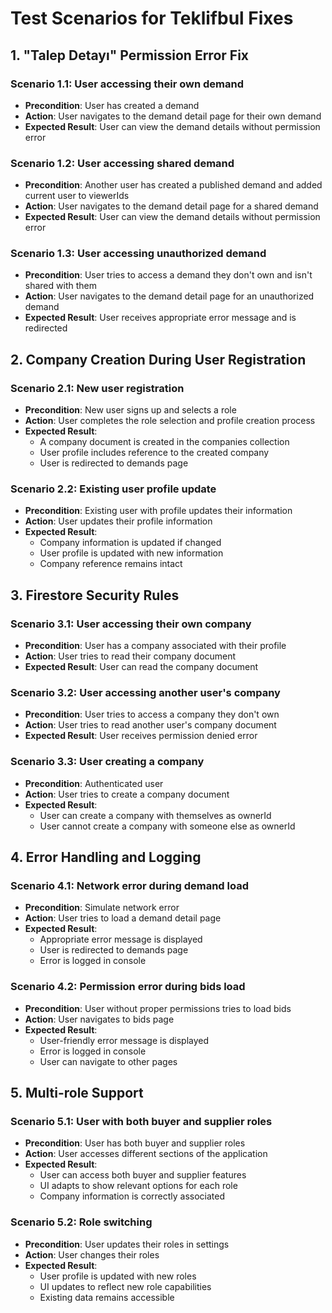 # Test Scenarios for Teklifbul Fixes

## 1. "Talep Detayı" Permission Error Fix

### Scenario 1.1: User accessing their own demand
- **Precondition**: User has created a demand
- **Action**: User navigates to the demand detail page for their own demand
- **Expected Result**: User can view the demand details without permission error

### Scenario 1.2: User accessing shared demand
- **Precondition**: Another user has created a published demand and added current user to viewerIds
- **Action**: User navigates to the demand detail page for a shared demand
- **Expected Result**: User can view the demand details without permission error

### Scenario 1.3: User accessing unauthorized demand
- **Precondition**: User tries to access a demand they don't own and isn't shared with them
- **Action**: User navigates to the demand detail page for an unauthorized demand
- **Expected Result**: User receives appropriate error message and is redirected

## 2. Company Creation During User Registration

### Scenario 2.1: New user registration
- **Precondition**: New user signs up and selects a role
- **Action**: User completes the role selection and profile creation process
- **Expected Result**: 
  - A company document is created in the companies collection
  - User profile includes reference to the created company
  - User is redirected to demands page

### Scenario 2.2: Existing user profile update
- **Precondition**: Existing user with profile updates their information
- **Action**: User updates their profile information
- **Expected Result**: 
  - Company information is updated if changed
  - User profile is updated with new information
  - Company reference remains intact

## 3. Firestore Security Rules

### Scenario 3.1: User accessing their own company
- **Precondition**: User has a company associated with their profile
- **Action**: User tries to read their company document
- **Expected Result**: User can read the company document

### Scenario 3.2: User accessing another user's company
- **Precondition**: User tries to access a company they don't own
- **Action**: User tries to read another user's company document
- **Expected Result**: User receives permission denied error

### Scenario 3.3: User creating a company
- **Precondition**: Authenticated user
- **Action**: User tries to create a company document
- **Expected Result**: 
  - User can create a company with themselves as ownerId
  - User cannot create a company with someone else as ownerId

## 4. Error Handling and Logging

### Scenario 4.1: Network error during demand load
- **Precondition**: Simulate network error
- **Action**: User tries to load a demand detail page
- **Expected Result**: 
  - Appropriate error message is displayed
  - User is redirected to demands page
  - Error is logged in console

### Scenario 4.2: Permission error during bids load
- **Precondition**: User without proper permissions tries to load bids
- **Action**: User navigates to bids page
- **Expected Result**: 
  - User-friendly error message is displayed
  - Error is logged in console
  - User can navigate to other pages

## 5. Multi-role Support

### Scenario 5.1: User with both buyer and supplier roles
- **Precondition**: User has both buyer and supplier roles
- **Action**: User accesses different sections of the application
- **Expected Result**: 
  - User can access both buyer and supplier features
  - UI adapts to show relevant options for each role
  - Company information is correctly associated

### Scenario 5.2: Role switching
- **Precondition**: User updates their roles in settings
- **Action**: User changes their roles
- **Expected Result**: 
  - User profile is updated with new roles
  - UI updates to reflect new role capabilities
  - Existing data remains accessible